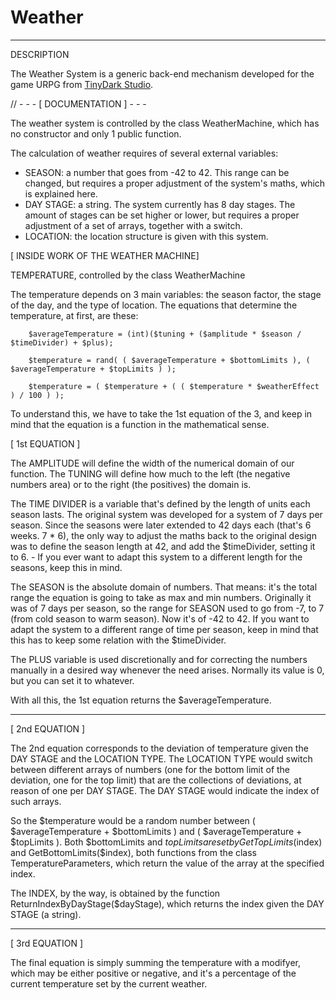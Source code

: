 # Weather

---

DESCRIPTION

The Weather System is a generic back-end mechanism developed for the game URPG from [TinyDark Studio](blank:#https://tinydark.com/).

// - - - [ DOCUMENTATION ] - - -


The weather system is controlled by the class WeatherMachine, which has no constructor and only 1 public function.

The calculation of weather requires of several external variables:

- SEASON: a number that goes from -42 to 42. This range can be changed, but requires a proper adjustment of the system's maths, which is explained here.
- DAY STAGE: a string. The system currently has 8 day stages. The amount of stages can be set higher or lower, but requires a proper adjustment of a set of arrays, together with a switch.
- LOCATION: the location structure is given with this system.




[ INSIDE WORK OF THE WEATHER MACHINE]

TEMPERATURE, controlled by the class WeatherMachine

The temperature depends on 3 main variables: the season factor, the stage of the day, and the type of location.
The equations that determine the temperature, at first, are these:

        $averageTemperature = (int)($tuning + ($amplitude * $season / $timeDivider) + $plus);

        $temperature = rand( ( $averageTemperature + $bottomLimits ), ( $averageTemperature + $topLimits ) );

        $temperature = ( $temperature + ( ( $temperature * $weatherEffect ) / 100 ) );


To understand this, we have to take the 1st equation of the 3, and keep in mind that the equation is a function in the mathematical sense.

[ 1st EQUATION ]

The AMPLITUDE will define the width of the numerical domain of our function. The TUNING will define how much to the left (the negative numbers area) or to the right (the positives) the domain is.

The TIME DIVIDER is a variable that's defined by the length of units each season lasts.
The original system was developed for a system of 7 days per season. Since the seasons were later extended to 42 days each (that's 6 weeks. 7 * 6), the only way to adjust the maths back to
the original design was to define the season length at 42, and add the $timeDivider, setting it to 6. - If you ever want to adapt this system to a different length for the seasons, keep this in mind.

The SEASON is the absolute domain of numbers. That means: it's the total range the equation is going to take as max and min numbers.
Originally it was of 7 days per season, so the range for SEASON used to go from -7, to 7 (from cold season to warm season). Now it's of -42 to 42.
If you want to adapt the system to a different range of time per season, keep in mind that this has to keep some relation with the $timeDivider.

The PLUS variable is used discretionally and for correcting the numbers manually in a desired way whenever the need arises. Normally its value is 0, but you can set it to whatever.

With all this, the 1st equation returns the $averageTemperature.

- - -

[ 2nd EQUATION ]

The 2nd equation corresponds to the deviation of temperature given the DAY STAGE and the LOCATION TYPE.
The LOCATION TYPE would switch between different arrays of numbers (one for the bottom limit of the deviation, one for the top limit) that are the collections of deviations, at reason of one per DAY STAGE.
The DAY STAGE would indicate the index of such arrays.

So the $temperature would be a random number between ( $averageTemperature + $bottomLimits ) and ( $averageTemperature + $topLimits ).
Both $bottomLimits and $topLimits are set by GetTopLimits($index) and GetBottomLimits($index), both functions from the class TemperatureParameters, which return the value of the array at the specified index.

The INDEX, by the way, is obtained by the function ReturnIndexByDayStage($dayStage), which returns the index given the DAY STAGE (a string).

- - -

[ 3rd EQUATION ]

The final equation is simply summing the temperature with a modifyer, which may be either positive or negative, and it's a percentage of the current temperature set by the current weather.



